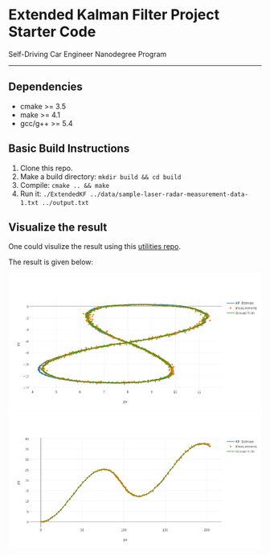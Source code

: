 # Extended Kalman Filter Project Starter Code
Self-Driving Car Engineer Nanodegree Program

---

[//]: # (Image References)
[image1]: ./data/1.png
[image2]: ./data/2.png

## Dependencies

* cmake >= 3.5
* make >= 4.1
* gcc/g++ >= 5.4

## Basic Build Instructions

1. Clone this repo.
2. Make a build directory: `mkdir build && cd build`
3. Compile: `cmake .. && make` 
4. Run it: `./ExtendedKF ../data/sample-laser-radar-measurement-data-1.txt ../output.txt`

## Visualize the result

One could visulize the result using this
[utilities repo](https://github.com/udacity/CarND-Mercedes-SF-Utilities).

The result is given below:

![alt text][image1]
![alt text][image2]

